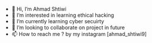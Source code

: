 - 👋 Hi, I’m Ahmad Shtiwi
- 👀 I’m interested in learning ethical hacking 
- 🌱 I’m currently learning cyber secuirty 
- 💞️ I’m looking to collaborate on project in future
- 📫 How to reach me ? by my instagram [ahmad_shtiwi9]

<!---
ahshtiwi/ahshtiwi is a ✨ special ✨ repository because its `README.md` (this file) appears on your GitHub profile.
You can click the Preview link to take a look at your changes.
--->
